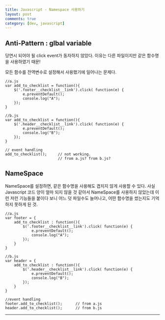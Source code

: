 ```yaml
---
title: Javascript - Namespace 사용하기
layout: post
comments: true
category: [dev, javascript]
--- 
```



## Anti-Pattern : glbal variable

당연시 되어야 될 click event가 동자하지 않았다.
이유는 다른 파일이지만 같은 함수명을 사용하였기 때문!

모든 함수를 전역변수로 설정해서 사용했기에 일어나는 문제다.

    //a.js
    var add_to_checklist = function(){
        $('.footer__checklist__link').click( function(e) {
            e.preventDefault();
            console.log("A");
        });
    }

    //b.js
    var add_to_checklist = function(){
        $('.header__checklist__link').click( function(e) {
            e.preventDefault();
            console.log("B");
        });
    }

    // event handling
    add_to_checklist();     // not working.
                            // from a.js? from b.js?


## NameSpace

NameSpace를 설정하면, 같은 함수명을 사용해도 겹치지 않게 사용할 수 있다.
사실 Javascript 코드 양이 얼마 되지 않을 것 같아서 NameSpace를 사용하지 않았는데
이런 저런 기능들을 붙이다 보니 어느 덧 파일수도 늘어나고, 어떤 함수명을 썼는지도 기억하지 못하게 된 것.

    //a.js
    var footer = {
        add_to_checklist : function(){
            $('.footer__checklist__link').click( function(e) {
                e.preventDefault();
                console.log("A");
            });
        }
    }

    //b.js
    var header = {
        add_to_checklist : function(){
            $('.header__checklist__link').click( function(e) {
                e.preventDefault();
                console.log("B");
            });
        }
    }

    //event handling
    footer.add_to_checklist();      // from a.js
    header.add_to_checklist();      // from b.js



---


